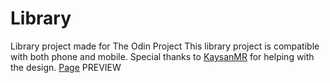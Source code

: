 # Library

Library project made for The Odin Project
This library project is compatible with both phone and mobile.
Special thanks to <a href="https://github.com/KaysanMR">KaysanMR</a> for helping with the design.
<a href="https://houdriz.github.io/Library/">Page</a>
PREVIEW
